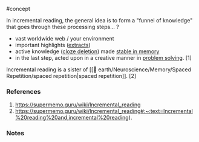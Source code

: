 #concept

In incremental reading, the general idea is to form a "funnel of knowledge" that goes through these processing steps...
?
- vast worldwide web / your environment
- important highlights ([extracts](https://supermemo.guru/wiki/Extract "Extract"))
- active knowledge ([cloze deletion](https://supermemo.guru/wiki/Cloze_deletion "Cloze deletion")) made [stable in memory](https://supermemo.guru/wiki/Stability "Stability")
- in the last step, acted upon in a creative manner in [problem solving](https://supermemo.guru/wiki/Problem_solving "Problem solving").
[1]

Incremental reading is a sister of [[🏡 earth/Neuroscience/Memory/Spaced Repetition/spaced repetition|spaced repetition]]. [2]

### References
1. https://supermemo.guru/wiki/Incremental_reading
2. https://supermemo.guru/wiki/Incremental_reading#:~:text=Incremental%20reading%20and,incremental%20reading).

### Notes

